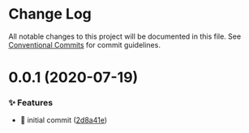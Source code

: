 # Change Log

All notable changes to this project will be documented in this file.
See [Conventional Commits](https://conventionalcommits.org) for commit guidelines.

# 0.0.1 (2020-07-19)


### ✨ Features

* :tada: initial commit ([2d8a41e](https://github.com/navin-moorthy/vscode-css-snippets/commit/2d8a41e488ec86656d3737abffd015b99d0a2e31))
